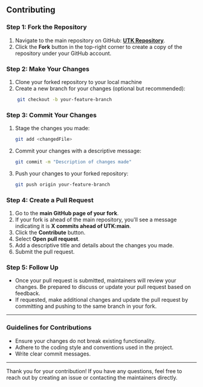 ## Contributing

### Step 1: Fork the Repository

1. Navigate to the main repository on GitHub: **[UTK Repository](https://github.com/urban-toolkit/utk)**.
2. Click the **Fork** button in the top-right corner to create a copy of the repository under your GitHub account.
### Step 2: Make Your Changes

1. Clone your forked repository to your local machine
2. Create a new branch for your changes (optional but recommended):
    
```bash
    git checkout -b your-feature-branch
```
### Step 3: Commit Your Changes

1. Stage the changes you made:
    ```bash
    git add <changedFile>
    ```
2. Commit your changes with a descriptive message:
    ```bash
    git commit -m "Description of changes made"
    ```
3. Push your changes to your forked repository:
    ```bash
    git push origin your-feature-branch
    ```
### Step 4: Create a Pull Request

1. Go to the **main GitHub page of your fork**.
2. If your fork is ahead of the main repository, you'll see a message indicating it is **X commits ahead of UTK:main**.
3. Click the **Contribute** button.
4. Select **Open pull request**.
5. Add a descriptive title and details about the changes you made.
6. Submit the pull request.
### Step 5: Follow Up

- Once your pull request is submitted, maintainers will review your changes. Be prepared to discuss or update your pull request based on feedback.
- If requested, make additional changes and update the pull request by committing and pushing to the same branch in your fork.

---

### Guidelines for Contributions

- Ensure your changes do not break existing functionality.
- Adhere to the coding style and conventions used in the project.
- Write clear commit messages.

---

Thank you for your contribution! If you have any questions, feel free to reach out by creating an issue or contacting the maintainers directly.
